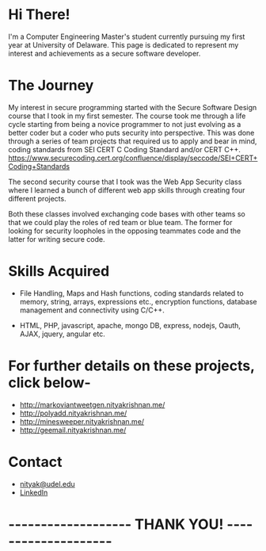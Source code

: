 
# Hi There!

I'm a Computer Engineering Master's student currently pursuing my first year at University of Delaware.
This page is dedicated to represent my interest and achievements as a secure software developer.

# The Journey

My interest in secure programming started with the Secure Software Design course that I took in my first semester.
The course took me through a life cycle starting from being a novice programmer to not just evolving as a better coder but a coder who puts security into perspective.
This was done through a series of team projects that required us to apply and bear in mind, coding standards from SEI CERT C Coding Standard and/or CERT C++.
https://www.securecoding.cert.org/confluence/display/seccode/SEI+CERT+Coding+Standards 

The second security course that I took was the Web App Security class where I learned a bunch of different web app skills through creating four different projects.

Both these classes involved exchanging code bases with other teams so that we could play the roles of red team or blue team. The former for looking for security loopholes in the opposing teammates code and the latter for writing secure code.

# Skills Acquired

* File Handling, Maps and Hash functions, coding standards related to memory, string, arrays, expressions etc., encryption functions, database management and connectivity using C/C++.

*  HTML, PHP, javascript, apache, mongo DB, express, nodejs, Oauth, AJAX, jquery, angular etc.


# For further details on these projects, click below-

* http://markoviantweetgen.nityakrishnan.me/
* http://polyadd.nityakrishnan.me/
* http://minesweeper.nityakrishnan.me/
* http://geemail.nityakrishnan.me/

# Contact

* nityak@udel.edu
* [LinkedIn](https://www.linkedin.com/home?trk=nav_responsive_tab_home)




# -------------------     THANK YOU!     --------------------
